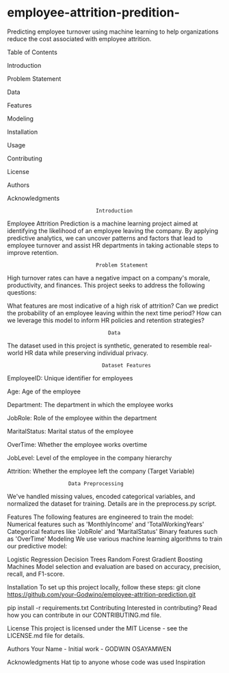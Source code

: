 # employee-attrition-predition-
Predicting employee turnover using machine learning to help organizations reduce the cost associated with employee attrition.

Table of Contents

Introduction

Problem Statement

Data

Features

Modeling

Installation

Usage

Contributing

License

Authors

Acknowledgments

                                 Introduction
Employee Attrition Prediction is a machine learning project aimed at identifying the likelihood of an employee leaving the company. By applying predictive analytics, we can uncover patterns and factors that lead to employee turnover and assist HR departments in taking actionable steps to improve retention.
  
                                 Problem Statement   
High turnover rates can have a negative impact on a company's morale, productivity, and finances. This project seeks to address the following questions:

What features are most indicative of a high risk of attrition?
Can we predict the probability of an employee leaving within the next time period?
How can we leverage this model to inform HR policies and retention strategies?

                                     Data
The dataset used in this project is synthetic, generated to resemble real-world HR data while preserving individual privacy.

                                   Dataset Features
EmployeeID: Unique identifier for employees

Age: Age of the employee

Department: The department in which the employee works

JobRole: Role of the employee within the department

MaritalStatus: Marital status of the employee

OverTime: Whether the employee works overtime

JobLevel: Level of the employee in the company hierarchy

Attrition: Whether the employee left the company (Target Variable)

                        Data Preprocessing
We've handled missing values, encoded categorical variables, and normalized the dataset for training. Details are in the preprocess.py script.

Features
The following features are engineered to train the model:
Numerical features such as 'MonthlyIncome' and 'TotalWorkingYears'
Categorical features like 'JobRole' and 'MaritalStatus'
Binary features such as 'OverTime'
Modeling
We use various machine learning algorithms to train our predictive model:

Logistic Regression
Decision Trees
Random Forest
Gradient Boosting Machines
Model selection and evaluation are based on accuracy, precision, recall, and F1-score.

Installation
To set up this project locally, follow these steps:
git clone https://github.com/your-Godwino/employee-attrition-prediction.git

pip install -r requirements.txt
Contributing
Interested in contributing? Read how you can contribute in our CONTRIBUTING.md file.

License
This project is licensed under the MIT License - see the LICENSE.md file for details.

Authors
Your Name - Initial work - GODWIN OSAYAMWEN

Acknowledgments
Hat tip to anyone whose code was used
Inspiration

